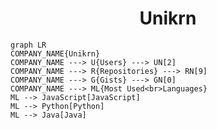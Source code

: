 <h1 align="center">Unikrn</h1>

```mermaid
graph LR
COMPANY_NAME{Unikrn}
COMPANY_NAME ---> U{Users} ---> UN[2]
COMPANY_NAME ---> R{Repositories} ---> RN[9]
COMPANY_NAME ---> G{Gists} ---> GN[0]
COMPANY_NAME ---> ML{Most Used<br>Languages}
ML --> JavaScript[JavaScript]
ML --> Python[Python]
ML --> Java[Java]
```
